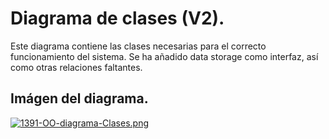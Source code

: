 
# **Diagrama de clases (V2).**

Este diagrama contiene las clases necesarias para el correcto funcionamiento del sistema.
Se ha añadido data storage como interfaz, así como otras relaciones faltantes.

## Imágen del diagrama.
[![1391-OO-diagrama-Clases.png](https://i.postimg.cc/DyPF39f7/1391-OO-diagrama-Clases.png)](https://postimg.cc/Yh0T1ymP)
